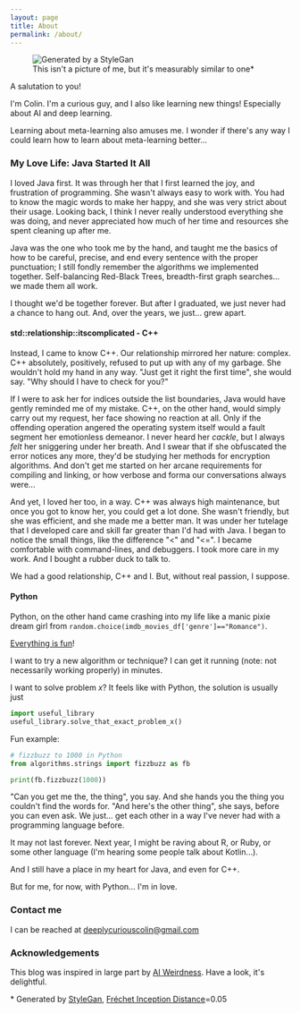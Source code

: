 ```yaml
---
layout: page
title: About
permalink: /about/
---
```


<figure>
  <img src="{{ site.baseurl }}/images/00053000_iterations_stylegan_me.png" alt="Generated by a StyleGan"/>
  <figcaption>This isn't a picture of me, but it's measurably similar to one*</figcaption>
</figure>


A salutation to you!

I'm Colin. I'm a curious guy, and I also like learning new things! Especially about AI and deep learning.

Learning about meta-learning also amuses me. I wonder if there's any way I could learn how to learn about meta-learning better...

### My Love Life: Java Started It All

I loved Java first. It was through her that I first learned the joy, and frustration of programming. She wasn't always easy to work with. You had to know the magic words to make her happy, and she was very strict about their usage. Looking back, I think I never really understood everything she was doing, and never appreciated how much of her time and resources she spent cleaning up after me.

Java was the one who took me by the hand, and taught me the basics of how to be careful, precise, and end every sentence with the proper punctuation; I still fondly remember the algorithms we implemented together. Self-balancing Red-Black Trees, breadth-first graph searches... we made them all work.

I thought we'd be together forever. But after I graduated, we just never had a chance to hang out. And, over the years, we just... grew apart.  

#### std::relationship::itscomplicated - C++ 
Instead, I came to know C++. Our relationship mirrored her nature: complex. C++ absolutely, positively, refused to put up with any of my garbage. She wouldn't hold my hand in any way. "Just get it right the first time", she would say. "Why should I have to check for you?" 

If I were to ask her for indices outside the list boundaries, Java would have gently reminded me of my mistake. C++, on the other hand, would simply carry out my request, her face showing no reaction at all. Only if the offending operation angered the operating system itself would a fault segment her emotionless demeanor. I never heard her _cackle_, but I always _felt_ her sniggering under her breath. And I swear that if she obfuscated the error notices any more, they'd be studying her methods for encryption algorithms. And don't get me started on her arcane requirements for compiling and linking, or how verbose and forma our conversations always were...

And yet, I loved her too, in a way. C++ was always high maintenance, but once you got to know her, you could get a lot done. She wasn't friendly, but she was efficient, and she made me a better man. It was under her tutelage that I developed care and skill far greater than I'd had with Java. I began to notice the small things, like the difference "<" and "<=". I became comfortable with command-lines, and debuggers. I took more care in my work. And I bought a rubber duck to talk to. 

We had a good relationship, C++ and I. But, without real passion, I suppose.

#### Python
Python, on the other hand came crashing into my life like a manic pixie dream girl from `random.choice(imdb_movies_df['genre']=="Romance")`. 

[Everything is fun](https://xkcd.com/353/)! 

I want to try a new algorithm or technique? I can get it running (note: not necessarily working properly) in minutes. 

I want to solve problem _x_? It feels like with Python, the solution is usually just
```python
import useful_library
useful_library.solve_that_exact_problem_x()
```

Fun example: 
```python
# fizzbuzz to 1000 in Python
from algorithms.strings import fizzbuzz as fb

print(fb.fizzbuzz(1000))
```

"Can you get me the, the thing", you say. And she hands you the thing you couldn't find the words for. "And here's the other thing", she says, before you can even ask. We just... get each other in a way I've never had with a programming language before. 

It may not last forever. Next year, I might be raving about R, or Ruby, or some other language (I'm hearing some people talk about Kotlin...). 

And I still have a place in my heart for Java, and even for C++. 

But for me, for now, with Python... I'm in love.

### Contact me

I can be reached at deeplycuriouscolin@gmail.com



### Acknowledgements
This blog was inspired in large part by [AI Weirdness](http://aiweirdness.com). Have a look, it's delightful.


\* Generated by [StyleGan](https://arxiv.org/abs/1812.04948), [Fréchet Inception Distance](https://nealjean.com/ml/frechet-inception-distance/)=0.05


